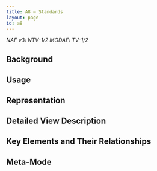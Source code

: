 ```yaml
---
title: A8 – Standards
layout: page
id: a8
---
```


*NAF v3: NTV-1/2 MODAF: TV-1/2*

## Background

## Usage

## Representation

## Detailed View Description

## Key Elements and Their Relationships

## Meta-Mode


